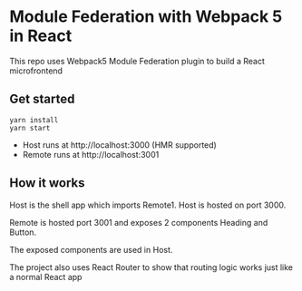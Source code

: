 # Module Federation with Webpack 5 in React

This repo uses Webpack5 Module Federation plugin to build a React microfrontend

## Get started

```shell
yarn install
yarn start
```

 - Host runs at http://localhost:3000  (HMR supported)
 - Remote runs at http://localhost:3001

## How it works

Host is the shell app which imports Remote1. Host is hosted on port 3000.

Remote is hosted port 3001 and exposes 2 components Heading and Button.

The exposed components are used in Host.

The project also uses React Router to show that routing logic works just like a normal React app
